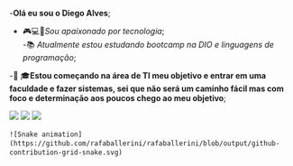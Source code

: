 -**Olá eu sou o Diego Alves**;
- 🎮💻📳*Sou apaixonado por tecnologia*;           
-📚 *Atualmente estou estudando bootcamp na DIO e linguagens de programação*;

-👨‍ 🎓**Estou começando na área de TI meu objetivo e entrar em uma faculdade e fazer sistemas, sei que não será um caminho fácil
mas com foco e determinação aos poucos chego ao meu objetivo**;

<div>
<a href="https://instagram.com/diiegoalvs" target="_blank"><img src="https://img.shields.io/badge/-Instagram-%23E4405F?style=for-the-badge&logo=instagram&logoColor=white" target="_blank"></a>
<a href="https://www.linkedin.com/in/diego-alves-22066b173" target="_blank"><img src="https://img.shields.io/badge/-LinkedIn-%230077B5?style=for-the-badge&logo=linkedin&logoColor=white" target="_blank"></a> 
  <a href = "diiegoalvs@gmail.com"><img src="https://img.shields.io/badge/-Gmail-%23333?style=for-the-badge&logo=gmail&logoColor=white" target="_blank"></a>
  
    ![Snake animation](https://github.com/rafaballerini/rafaballerini/blob/output/github-contribution-grid-snake.svg)

  </div>
 



